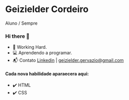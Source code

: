 # Geizielder Cordeiro

Aluno / Sempre

### Hi there 👋

- :construction_worker: Working Hard.
- :computer: Aprendendo a programar.
- 📬 Contato [Linkedin](https://www.linkedin.com/in/geizielder-gervazio-131bb71b1/) | <geizielder.gervazio@gmail.com>

#### Cada nova habilidade aparaecera aqui:
- :heavy_check_mark: HTML
- :heavy_check_mark: CSS

<!--
**Geizielder/geizielder** is a ✨ _special_ ✨ repository because its `README.md` (this file) appears on your GitHub profile.

Here are some ideas to get you started:

- 🔭 I’m currently working on ...
- 🌱 I’m currently learning ...
- 👯 I’m looking to collaborate on ...
- 🤔 I’m looking for help with ...
- 💬 Ask me about ...
- 📫 How to reach me: ...
- 😄 Pronouns: ...
- ⚡ Fun fact: ...
-->
